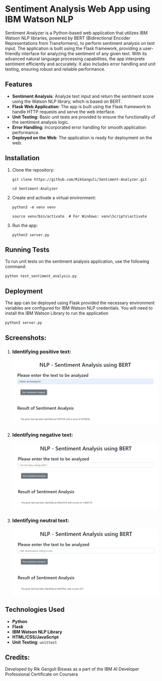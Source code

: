 <h1>Sentiment Analysis Web App using IBM Watson NLP</h1>
  
<p>
  Sentiment Analyzer is a Python-based web application that utilizes IBM Watson NLP libraries, powered by BERT (Bidirectional Encoder Representations from Transformers), to perform sentiment analysis on text input. The application is built using the Flask framework, providing a user-friendly interface for analyzing the sentiment of any given text. With its advanced natural language processing capabilities, the app interprets sentiment efficiently and accurately. It also includes error handling and unit testing, ensuring robust and reliable performance.
  </p>
  
  <h2>Features</h2>
  <ul>
   <li><strong>Sentiment Analysis</strong>: Analyze text input and return the sentiment score using the Watson NLP library, which is based on BERT.</li>
    <li><strong>Flask Web Application</strong>: The app is built using the Flask framework to handle HTTP requests and serve the web interface.</li>
    <li><strong>Unit Testing</strong>: Basic unit tests are provided to ensure the functionality of the sentiment analysis logic.</li>
    <li><strong>Error Handling</strong>: Incorporated error handling for smooth application performance.</li>
    <li><strong>Deployed on the Web</strong>: The application is ready for deployment on the web.</li>
  </ul>
  
  <h2>Installation</h2>
  <ol>
    <li>Clone the repository:
      <pre><code>git clone https://github.com/RikGanguli/Sentiment-Analyzer.git</code></pre>
      <pre><code>cd Sentiment-Analyzer</code></pre>
    </li>
    <li>Create and activate a virtual environment:
      <pre><code>python3 -m venv venv</code></pre>
      <pre><code>source venv/bin/activate  # For Windows: venv\Scripts\activate</code></pre>
    </li>
    <li>Run the app:
      <pre><code>python3 server.py</code></pre>
    </li>
  </ol>

  <h2>Running Tests</h2>
  <p>To run unit tests on the sentiment analysis application, use the following command:</p>
  <pre><code>python test_sentiment_analysis.py</code></pre>

  <h2>Deployment</h2>
  <p>The app can be deployed using Flask provided the necessary environment variables are configured for IBM Watson NLP credentials. You will need to install the IBM Watson Library to run the application</p>
  <pre><code>python3 server.py</code></pre>

  <h2>Screenshots:</h2>
<ol>
  <li>
    <h3>Identifying positive text:</h3>
    <img src="Sentiment_Positive.png" alt="Positive Sentiment">
  </li>

  <li>
    <h3>Identifying negative text:</h3>
    <img src="Sentiment_Negative.png" alt="Negative Sentiment">
  </li>

  <li>
    <h3>Identifying neutral text:</h3>
    <img src="Sentiment_Neutral.png" alt="Neutral Sentiment">
  </li>
</ol>
  

  <h2>Technologies Used</h2>
  <ul>
    <li><strong>Python</strong></li>
    <li><strong>Flask</strong></li>
    <li><strong>IBM Watson NLP Library</strong></li>
    <li><strong>HTML/CSS/JavaScript</strong></li>
    <li><strong>Unit Testing</strong>: <code>unittest</code></li>
  </ul>

  <h2>Credits:</h2>
  <p>Developed by Rik Ganguli Biswas as a part of the IBM AI Developer Professional Certificate on Coursera</p>

